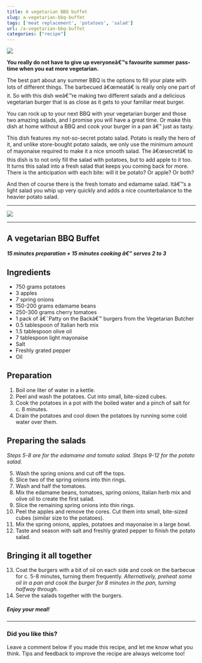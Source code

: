 ```yaml
---
title: A vegetarian BBQ buffet
slug: a-vegetarian-bbq-buffet
tags: ['meat replacement', 'potatoes', 'salad']
url: /a-vegetarian-bbq-buffet
categories: ["recipe"]
---
```


![](images/een-vegetarisch-bbq-buffet.jpg)
<!--more-->

**You really do not have to give up everyoneâ€™s favourite summer pass-time when you eat more vegetarian.**



The best part about any summer BBQ is the options to fill your plate with lots of different things. The barbecued â€œmeatâ€ is really only one part of it. So with this dish weâ€™re making two different salads and a delicious vegetarian burger that is as close as it gets to your familiar meat burger.



You can rock up to your next BBQ with your vegetarian burger and those two amazing salads, and I promise you will have a great time. Or make this dish at home without a BBQ and cook your burger in a pan â€” just as tasty.



This dish features my not-so-secret potato salad. Potato is really the hero of it, and unlike store-bought potato salads, we only use the minimum amount of mayonaise required to make it a nice smooth salad. The â€œsecretâ€ to this dish is to not only fill the salad with potatoes, but to add apple to it too. It turns this salad into a fresh salad that keeps you coming back for more. There is the anticipation with each bite: will it be potato? Or apple? Or both?



And then of course there is the fresh tomato and edamame salad. Itâ€™s a light salad you whip up very quickly and adds a nice counterbalance to the heavier potato salad.





---



![](http://www.meerdanbroccoli.net/wp-content/uploads/2022/07/D209092A-EC15-49D1-AC1D-36EF1BDBDD37-1024x768.jpeg)



---



A vegetarian BBQ Buffet
-----------------------



##### 15 minutes preparation + 15 minutes cooking â€” serves 2 to 3



Ingredients
-----------



* 750 grams potatoes
* 3 apples
* 7 spring onions
* 150-200 grams edamame beans
* 250-300 grams cherry tomatoes
* 1 pack of â€˜Patty on the Backâ€™ burgers from the Vegetarian Butcher
* 0.5 tablespoon of Italian herb mix
* 1.5 tablespoon olive oil
* 7 tablespoon light mayonaise
* Salt
* Freshly grated pepper
* Oil



Preparation
-----------



1. Boil one liter of water in a kettle.
2. Peel and wash the potatoes. Cut into small, bite-sized cubes.
3. Cook the potatoes in a pot with the boiled water and a pinch of salt for c. 8 minutes.
4. Drain the potatoes and cool down the potatoes by running some cold water over them.



Preparing the salads
--------------------

*Steps 5-8 are for the edamame and tomato salad. Steps 9-12 for the potato salad.*



5. Wash the spring onions and cut off the tops.
6. Slice two of the spring onions into thin rings.
7. Wash and half the tomatoes.
8. Mix the edamame beans, tomatoes, spring onions, Italian herb mix and olive oil to create the first salad.
9. Slice the remaining spring onions into thin rings.
10. Peel the apples and remove the cores. Cut them into small, bite-sized cubes (similar size to the potatoes).
11. Mix the spring onions, apples, potatoes and mayonaise in a large bowl.
12. Taste and season with salt and freshly grated pepper to finish the potato salad.



Bringing it all together
------------------------



13. Coat the burgers with a bit of oil on each side and cook on the barbecue for c. 5-8 minutes, turning them frequently. *Alternatively, preheat some oil in a pan and cook the burger* *for 8 minutes in the pan, turning halfway through.*
14. Serve the salads together with the burgers.



##### Enjoy your meal!





---



### Did you like this?



Leave a comment below if you made this recipe, and let me know what you think. Tips and feedback to improve the recipe are always welcome too!


